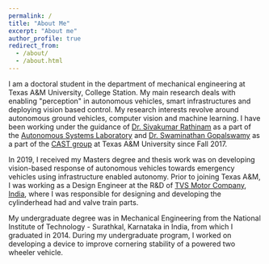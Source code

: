 ```yaml
---
permalink: /
title: "About Me"
excerpt: "About me"
author_profile: true
redirect_from: 
  - /about/
  - /about.html
---
```


I am a doctoral student in the department of mechanical engineering at Texas A&M University, College Station. My main research deals with enabling "perception" in autonomous vehicles, smart infrastructures and deploying vision based control. My research interests revolve around autonomous ground vehicles, computer vision and machine learning. I have been working under the guidance of [Dr. Sivakumar Rathinam](https://engineering.tamu.edu/mechanical/profiles/rathinam-sivakumar.html) as a part of the [Autonomous Systems Laboratory](https://autonomy.engr.tamu.edu/ "Autonomous Systems Laboratory") and [Dr. Swaminathan Gopalswamy](https://engineering.tamu.edu/mechanical/profiles/gopalswamy-s.html) as a part of the [CAST group](https://cast.tamu.edu/ "CAST (Connected Autonomous Safe Transportation)") at Texas A&M University since Fall 2017.


In 2019, I received my Masters degree and thesis work was on developing vision-based response of autonomous vehicles towards emergency vehicles using infrastructure enabled autonomy. Prior to joining Texas A&M, I was working as a Design Engineer at the R&D of [TVS Motor Company, India](https://www.tvsmotor.com/), where I was responsible for designing and developing the cylinderhead had and valve train parts.

My undergraduate degree was in Mechanical Engineering from the National Institute of Technology - Surathkal, Karnataka in India, from which I graduated in 2014. During my undergraduate program, I worked on developing a device to improve cornering stability of a powered two wheeler vehicle.  
